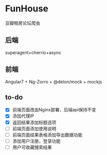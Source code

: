 # FunHouse

豆瓣租房论坛爬虫



## 后端

superagent+cherrio+async



## 前端

Angular7 + Ng-Zorro + @delon/mock + mockjs



## to-do

- [x] 前端页面改由Nginx部署，后端api保持不变
- [x] 添加代理IP
- [x] 返回结果添加标题选项
- [ ] 前端页面添加使用说明
- [ ] 前端页面结果表格添加导出数据功能
- [ ] 添加用户注册，登录功能
- [ ] 用户可收藏搜索结果